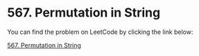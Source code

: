 # 567. Permutation in String


You can find the problem on LeetCode by clicking the link below:

[567. Permutation in String](https://leetcode.com/problems/permutation-in-string/description/?envType=daily-question&envId=2024-10-05)
